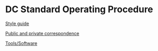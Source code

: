 # DC Standard Operating Procedure

[Style guide](DC%20Standard%20Operating%20Procedure%20198faa2a7b8a808a9c80d4fbe65044cc/Style%20guide%2019afaa2a7b8a8080b19dcf08d4d5b9a9.md)

[Public and private correspondence](DC%20Standard%20Operating%20Procedure%20198faa2a7b8a808a9c80d4fbe65044cc/Public%20and%20private%20correspondence%2019afaa2a7b8a8091a118ecd61690fdd5.md)

[Tools/Software](DC%20Standard%20Operating%20Procedure%20198faa2a7b8a808a9c80d4fbe65044cc/Tools%20Software%2019afaa2a7b8a80e4b828e4b8f3d263ff.md)